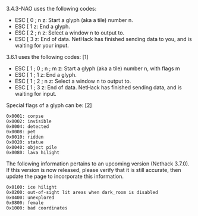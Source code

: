 
3.4.3-NAO uses the following codes:

* ESC [ 0 ; n z: Start a glyph (aka a tile) number n.
* ESC [ 1 z: End a glyph.
* ESC [ 2 ; n z: Select a window n to output to.
* ESC [ 3 z: End of data. NetHack has finished sending data to you, and is waiting for your input.

3.6.1 uses the following codes: [1]

* ESC [ 1 ; 0 ; n ; m z: Start a glyph (aka a tile) number n, with flags m
* ESC [ 1 ; 1 z: End a glyph.
* ESC [ 1 ; 2 ; n z: Select a window n to output to.
* ESC [ 1 ; 3 z: End of data. NetHack has finished sending data, and is waiting for input.

Special flags of a glyph can be: [2]

    0x0001: corpse
    0x0002: invisible
    0x0004: detected
    0x0008: pet
    0x0010: ridden
    0x0020: statue
    0x0040: object pile
    0x0080: lava hilight

The following information pertains to an upcoming version (Nethack 3.7.0). If this version is now released, please verify that it is still accurate, then update the page to incorporate this information.


    0x0100: ice hilight
    0x0200: out-of-sight lit areas when dark_room is disabled
    0x0400: unexplored
    0x0800: female
    0x1000: bad coordinates


